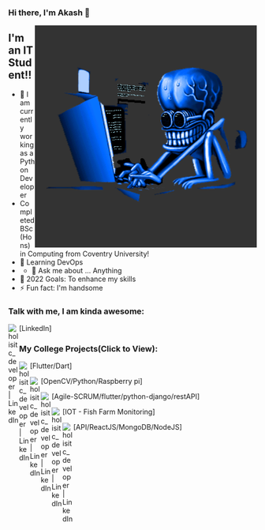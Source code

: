 ### Hi there, I'm Akash  👋

<img align="right" alt="GIF" src="https://github.com/findAkash/findAkash/blob/main/HaD1.gif" width="450" height="450" />

## I'm an IT Student!!

- 🔭 I am currently working as a Python Developer
- Completed BSc(Hons) in Computing from Coventry University!
- 🌱 Learning DevOps
- - 💬 Ask me about ... Anything
- 🥅 2022 Goals: To enhance my skills
- ⚡ Fun fact: I'm handsome  


### Talk with me, I am kinda awesome:
[<img align="left" alt="holisitc_developer | LinkedIn" width="22px" src="https://www.edigitalagency.com.au/wp-content/uploads/new-linkedin-logo-white-black-png.png" />](https://www.linkedin.com/in/akash-karmacharya/)[LinkedIn] </br>

### My College Projects(Click to View):

[<img align="left" alt="holisitc_developer | LinkedIn" width="22px" src="https://ih1.redbubble.net/image.1577981543.2739/st,small,507x507-pad,600x600,f8f8f8.jpg" />](https://www.youtube.com/watch?v=wpPhYafFitQ&list=PLYJsJadAcEnrhAvx6cC-FIxMSAK3IZ5e3)[Flutter/Dart] </br>

[<img align="left" alt="holisitc_developer | LinkedIn" width="22px" src="https://encrypted-tbn0.gstatic.com/images?q=tbn:ANd9GcTfMwidAgO-qdhSKzIJd33fTDxsIwkzulpArUlfJ6or6g&s" />](https://www.youtube.com/watch?v=3sKv8neUHNU&list=PLYJsJadAcEnqwhuvWwqnIbVDF1jKVVDhk)[OpenCV/Python/Raspberry pi] </br>

[<img align="left" alt="holisitc_developer | LinkedIn" width="22px" src="https://image.shutterstock.com/image-vector/agile-icon-methodology-vector-development-260nw-1850837746.jpg" />](https://www.youtube.com/watch?v=pcBlXA4rSck&list=LLniCeBwex4BEOfkKWrU_BQA)[Agile-SCRUM/flutter/python-django/restAPI] </br>

[<img align="left" alt="holisitc_developer | LinkedIn" width="22px" src="https://www.maptree.in//uploads/courses/f9c960c7f67418e766c2fb8c4493cfdc.png" />](https://youtu.be/MKdm-15n4s8)[IOT - Fish Farm Monitoring] </br>

[<img align="left" alt="holisitc_developer | LinkedIn" width="22px" src="https://cdn.vectorstock.com/i/1000x1000/65/90/cloud-api-3d-sign-technology-vector-17806590.webp" />](https://youtu.be/D6WMR9LLhOw) [API/ReactJS/MongoDB/NodeJS]


